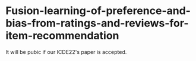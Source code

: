 # Fusion-learning-of-preference-and-bias-from-ratings-and-reviews-for-item-recommendation
It will be pubic if our ICDE22's paper is accepted.
